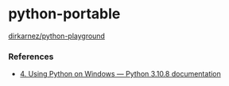 python-portable
===============
[dirkarnez/python-playground](https://github.com/dirkarnez/python-playground)

### References
- [4. Using Python on Windows — Python 3.10.8 documentation](https://docs.python.org/3/using/windows.html#installing-without-ui)
